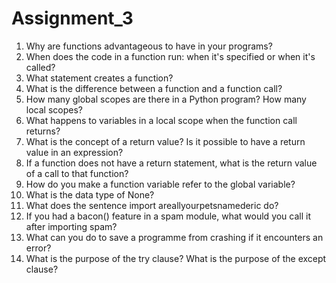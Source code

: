 # Assignment_3
1. Why are functions advantageous to have in your programs?
2. When does the code in a function run: when it&#39;s specified or when it&#39;s called?
3. What statement creates a function?
4. What is the difference between a function and a function call?
5. How many global scopes are there in a Python program? How many local scopes?
6. What happens to variables in a local scope when the function call returns?
7. What is the concept of a return value? Is it possible to have a return value in an expression?
8. If a function does not have a return statement, what is the return value of a call to that function?
9. How do you make a function variable refer to the global variable?
10. What is the data type of None?
11. What does the sentence import areallyourpetsnamederic do?
12. If you had a bacon() feature in a spam module, what would you call it after importing spam?
13. What can you do to save a programme from crashing if it encounters an error?
14. What is the purpose of the try clause? What is the purpose of the except clause?
